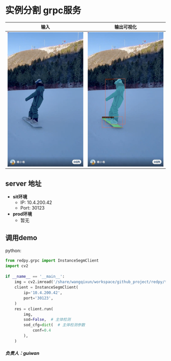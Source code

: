 # 实例分割 grpc服务

输入| 输出可视化 
:-------------------------:|:-------------------------:
![img](test/data/skiing.png)  |  ![img](test/data/demo_output/instance_segm.jpg)


## server 地址
- **sit环境**
  - IP: 10.4.200.42
  - Port: 30123
- **prod环境**
  - 暂无

## 调用demo
python:
```python
from redpy.grpc import InstanceSegmClient
import cv2

if __name__ == '__main__':
    img = cv2.imread('/share/wangqixun/workspace/github_project/redpy/test/data/beauty.jpg')
    client = InstanceSegmClient(
        ip='10.4.200.42',
        port='30123',
    )
    res = client.run(
        img,
        sod=False,  # 主体检测
        sod_cfg=dict(  # 主体检测参数
            conf=0.4
        ),
    )
```

##### 负责人：guiwan










